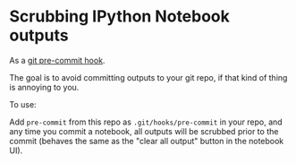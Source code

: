# Scrubbing IPython Notebook outputs

As a [git pre-commit hook](https://www.kernel.org/pub/software/scm/git/docs/githooks.html).

The goal is to avoid committing outputs to your git repo,
if that kind of thing is annoying to you.

To use:

Add `pre-commit` from this repo as `.git/hooks/pre-commit` in your repo,
and any time you commit a notebook, all outputs will be scrubbed prior to the commit
(behaves the same as the "clear all output" button in the notebook UI).
